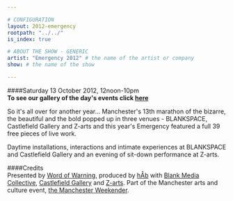 ```yaml
---

# CONFIGURATION
layout: 2012-emergency
rootpath: "../../"
is_index: true

# ABOUT THE SHOW - GENERIC
artist: "Emergency 2012" # the name of the artist or company
show: # the name of the show

---
```

####Saturday 13 October 2012, 12noon-10pm  
**To see our gallery of the day's events click [here](http://emergencymcr.org)**

So it's all over for another year... Manchester's 13th marathon of the bizarre, the beautiful and the bold popped up in three venues - BLANKSPACE, Castlefield Gallery and Z-arts and this year's Emergency featured a full 39 free pieces of live work.    

Daytime installations, interactions and intimate experiences at BLANKSPACE and Castlefield Gallery and an evening of sit-down performance at Z-arts.    
           
####Credits          
Presented by [Word of Warning](http://www.wordofwarning.org), produced by [hÅb](http://www.habarts.org) with [Blank Media Collective](http://www.blankmediacollective.org), [Castlefield Gallery](http://www.castlefieldgallery.co.uk) and [Z-arts](http://www.z-arts.org). Part of the Manchester arts and culture event, [the Manchester Weekender](http://www.creativetourist.com/weekender-2/the-manchester-weekender-2012).